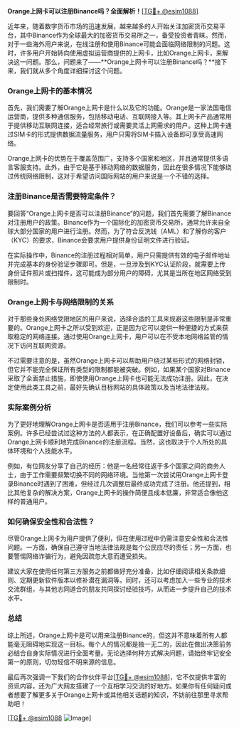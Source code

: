 **Orange上网卡可以注册Binance吗？全面解析！**[[TG💪+ @esim1088](https://t.me/s/esim1088)]

近年来，随着数字货币市场的迅速发展，越来越多的人开始关注加密货币交易平台，其中Binance作为全球最大的加密货币交易所之一，备受投资者青睐。然而，对于一些海外用户来说，在线注册和使用Binance可能会面临网络限制的问题。这时，许多用户开始转向使用虚拟运营商提供的上网卡，比如Orange上网卡，来解决这一问题。那么，问题来了——**Orange上网卡可以注册Binance吗？**接下来，我们就从多个角度详细探讨这个问题。

### Orange上网卡的基本情况

首先，我们需要了解Orange上网卡是什么以及它的功能。Orange是一家法国电信运营商，提供多种通信服务，包括移动电话、互联网接入等。其上网卡产品通常用于提供移动互联网连接，适合经常旅行或需要灵活上网需求的用户。这种上网卡通过SIM卡的形式提供数据流量服务，用户只需将SIM卡插入设备即可享受高速网络。

Orange上网卡的优势在于覆盖范围广，支持多个国家和地区，并且通常提供多语言客服支持。此外，由于它是基于移动网络的数据服务，因此在很多情况下能够绕过传统网络限制，这对于希望访问国际网站的用户来说是一个不错的选择。

### 注册Binance是否需要特定条件？

要回答“Orange上网卡是否可以注册Binance”的问题，我们首先需要了解Binance对注册用户的政策。Binance作为一个国际化的加密货币交易所，通常允许来自全球大部分国家的用户进行注册。然而，为了符合反洗钱（AML）和了解你的客户（KYC）的要求，Binance会要求用户提供身份证明文件进行验证。

在实际操作中，Binance的注册过程相对简单，用户只需提供有效的电子邮件地址并完成基本的身份验证步骤即可。但是，一旦涉及到KYC认证阶段，就需要上传身份证件照片或扫描件，这可能成为部分用户的障碍，尤其是当所在地区网络受到限制时。

### Orange上网卡与网络限制的关系

对于那些身处网络受限地区的用户来说，选择合适的工具来规避这些限制是非常重要的。Orange上网卡之所以受到欢迎，正是因为它可以提供一种便捷的方式来获取稳定的网络连接。通过使用Orange上网卡，用户可以在不受本地网络监管的情况下访问互联网资源。

不过需要注意的是，虽然Orange上网卡可以帮助用户绕过某些形式的网络封锁，但它并不能完全保证所有类型的限制都能被突破。例如，如果某个国家对Binance采取了全面禁止措施，即使使用Orange上网卡也可能无法成功注册。因此，在决定使用此类工具之前，最好先确认目标网站的具体政策以及当地法律法规。

### 实际案例分析

为了更好地理解Orange上网卡是否适用于注册Binance，我们可以参考一些实际案例。许多已经尝试过这种方法的人都表示，在正确配置好设备后，确实可以通过Orange上网卡顺利地完成Binance的注册流程。当然，这也取决于个人所处的具体环境和个人技能水平。

例如，有位网友分享了自己的经历：他是一名经常往返于多个国家之间的商务人士，由于工作需要频繁切换不同的网络环境。当他第一次尝试用Orange上网卡登录Binance时遇到了困难，但经过几次调整后最终成功完成了注册。他还提到，相比其他复杂的解决方案，Orange上网卡的操作简便且成本低廉，非常适合像他这样的普通用户。

### 如何确保安全性和合法性？

尽管Orange上网卡为用户提供了便利，但在使用过程中仍需注意安全性和合法性问题。一方面，确保自己遵守当地法律法规是每个公民应尽的责任；另一方面，也要警惕网络诈骗行为，避免因疏忽大意而遭受损失。

建议大家在使用任何第三方服务之前都做好充分准备，比如仔细阅读相关条款细则、定期更新软件版本以修补潜在漏洞等。同时，还可以考虑加入一些专业的技术交流群组，与其他志同道合的朋友共同探讨经验技巧，从而进一步提升自己的技术水平。

### 总结

综上所述，Orange上网卡是可以用来注册Binance的，但这并不意味着所有人都能毫无阻碍地实现这一目标。每个人的情况都是独一无二的，因此在做出决策前务必结合自身实际情况进行全面考量。无论选择何种方式解决问题，请始终牢记安全第一的原则，切勿轻信不明来源的信息。

最后再次强调一下我们的合作伙伴平台[[TG💪+ @esim1088](https://t.me/s/esim1088)]，它不仅提供丰富的资讯内容，还为广大网友搭建了一个互相学习交流的好地方。如果你有任何疑问或者想要了解更多关于Orange上网卡或其他相关话题的知识，不妨前往那里寻求帮助吧！

[[TG💪+ @esim1088](https://t.me/s/esim1088) ![Image](https://i.postimg.cc/4NQfJmqS/Snipaste-2025-05-13-00-14-12.png)]